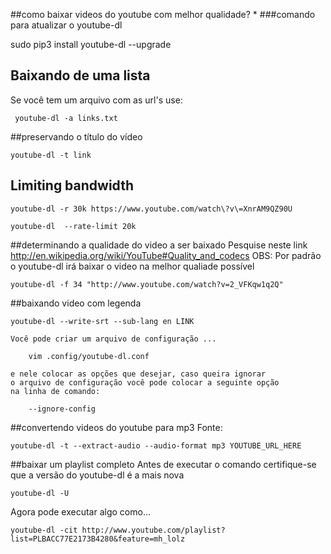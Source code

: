 ##como baixar videos do youtube com melhor qualidade?
*
###comando para atualizar o youtube-dl

  sudo pip3 install youtube-dl --upgrade

## Baixando de uma lista 
   Se você tem um arquivo com as url's use:

     youtube-dl -a links.txt

##preservando o título do vídeo

	youtube-dl -t link

## Limiting bandwidth

    youtube-dl -r 30k https://www.youtube.com/watch\?v\=XnrAM9QZ90U

    youtube-dl  --rate-limit 20k

##determinando a qualidade do video a ser baixado
Pesquise neste link http://en.wikipedia.org/wiki/YouTube#Quality_and_codecs
OBS: Por padrão o youtube-dl irá baixar o video na melhor qualiade possível

	youtube-dl -f 34 "http://www.youtube.com/watch?v=2_VFKqw1q2Q"

##baixando video com legenda


    youtube-dl --write-srt --sub-lang en LINK

    Você pode criar um arquivo de configuração ...

        vim .config/youtube-dl.conf

    e nele colocar as opções que desejar, caso queira ignorar
    o arquivo de configuração você pode colocar a seguinte opção
    na linha de comando:

        --ignore-config

##convertendo videos do youtube para mp3
Fonte:

	youtube-dl -t --extract-audio --audio-format mp3 YOUTUBE_URL_HERE

##baixar um playlist completo
Antes de executar o comando certifique-se que a versão do youtube-dl é a mais nova

	youtube-dl -U

Agora pode executar algo como...

	youtube-dl -cit http://www.youtube.com/playlist?list=PLBACC77E2173B4280&feature=mh_lolz


